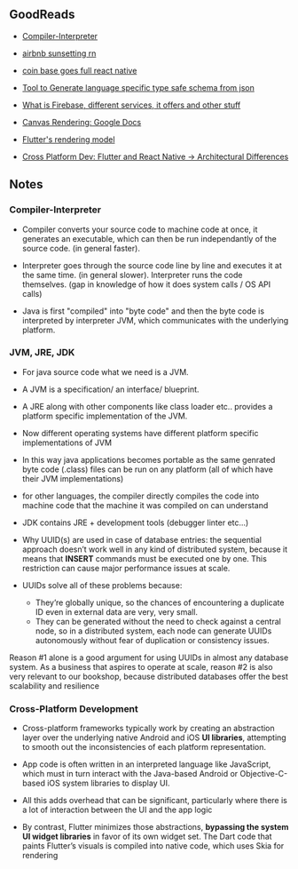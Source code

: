 ## GoodReads

* [Compiler-Interpreter](https://www.freecodecamp.org/news/compiled-versus-interpreted-languages/)

* [airbnb sunsetting rn](https://medium.com/airbnb-engineering/sunsetting-react-native-1868ba28e30a)

* [coin base goes full react native](https://blog.coinbase.com/announcing-coinbases-successful-transition-to-react-native-af4c591df971)

* [Tool to Generate language specific type safe schema from json](https://quicktype.io/)

* [What is Firebase, different services, it offers and other stuff](https://medium.com/firebase-developers/what-is-firebase-the-complete-story-abridged-bcc730c5f2c0)

* [Canvas Rendering: Google Docs](https://medium.com/young-coder/the-future-web-will-canvas-rendering-replace-the-dom-847be872884c)

* [Flutter's rendering model](https://docs.flutter.dev/resources/architectural-overview#flutters-rendering-model)

* [Cross Platform Dev: Flutter and React Native -> Architectural Differences](https://www.g2i.co/blog/flutter-vs-react-native-the-core-differences)

## Notes 

### Compiler-Interpreter

* 	Compiler converts your source code to machine code at once, 
	it generates an executable, which can then be run independantly of the source code. (in general faster).

* Interpreter goes through the source code line by line and executes it at the same time. (in general slower).
	Interpreter runs the code themselves. (gap in knowledge of how it does system calls / OS API calls)

* Java is first "compiled" into "byte code" and then
	the byte code is interpreted by interpreter JVM, which communicates with the underlying platform.

### JVM, JRE, JDK
* For java source code what we need is a JVM.

* 	A JVM is a specification/ an interface/ blueprint.

* 	A JRE along with other components like class loader etc.. provides a platform specific implementation of the JVM.

* 	Now different operating systems have different platform specific implementations of JVM

* 	In this way java applications becomes portable as the same genrated byte code (.class) files can be run on 
	any platform (all of which have their JVM implementations)

* 	for other languages, the compiler directly compiles the code into machine code that the machine it was compiled
	on can understand

* JDK contains JRE + development tools (debugger linter etc...)

* Why UUID(s) are used in case of database entries: the sequential approach doesn’t work well in any kind of distributed system, because it means that **INSERT** commands must be executed one by one. This restriction can cause major performance issues at scale.  

* UUIDs solve all of these problems because:
	* They’re globally unique, so the chances of encountering a duplicate ID even in external data are very, very small.
	* They can be generated without the need to check against a central node, so in a distributed system, each node can generate UUIDs autonomously without fear of duplication or consistency issues.


Reason #1 alone is a good argument for using UUIDs in almost any database system. As a business that aspires to operate at scale, reason #2 is also very relevant to our bookshop, because distributed databases offer the best scalability and resilience

### Cross-Platform Development

* Cross-platform frameworks typically work by creating an abstraction layer over the underlying native Android and iOS **UI libraries**, attempting to smooth out the inconsistencies of each platform representation.

* App code is often written in an interpreted language like JavaScript, which must in turn interact with the Java-based Android or Objective-C-based iOS system libraries to display UI.

* All this adds overhead that can be significant, particularly where there is a lot of interaction between the UI and the app logic

* By contrast, Flutter minimizes those abstractions, **bypassing the system UI widget libraries** in favor of its own widget set. The Dart code that paints Flutter’s visuals is compiled into native code, which uses Skia for rendering
